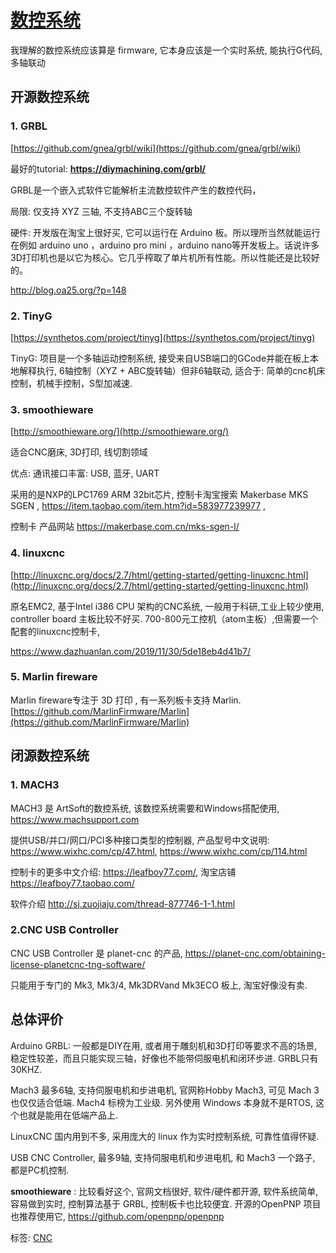 # [数控系统](https://www.cnblogs.com/harrychinese/p/cnc_system.html)

我理解的数控系统应该算是 firmware, 它本身应该是一个实时系统, 能执行G代码, 多轴联动

## 开源数控系统

### 1. GRBL   
[https://github.com/gnea/grbl/wiki](https://github.com/gnea/grbl/wiki)

最好的tutorial:  **https://diymachining.com/grbl/**

GRBL是一个嵌入式软件它能解析主流数控软件产生的数控代码，

局限: 仅支持 XYZ 三轴, 不支持ABC三个旋转轴

硬件: 开发版在淘宝上很好买, 它可以运行在 Arduino 板。所以理所当然就能运行在例如 arduino uno ，arduino pro mini ，arduino nano等开发板上。话说许多3D打印机也是以它为核心。它几乎榨取了单片机所有性能。所以性能还是比较好的。

http://blog.oa25.org/?p=148

 

### 2. TinyG 
[https://synthetos.com/project/tinyg](https://synthetos.com/project/tinyg)

TinyG: 项目是一个多轴运动控制系统, 接受来自USB端口的GCode并能在板上本地解释执行, 6轴控制（XYZ + ABC旋转轴）但非6轴联动,
适合于: 简单的cnc机床控制，机械手控制，S型加减速.

### 3. smoothieware

[http://smoothieware.org/](http://smoothieware.org/)

适合CNC磨床, 3D打印, 线切割领域

优点: 通讯接口丰富: USB, 蓝牙, UART

采用的是NXP的LPC1769 ARM 32bit芯片, 控制卡淘宝搜索 Makerbase MKS SGEN ,  https://item.taobao.com/item.htm?id=583977239977 ,

控制卡 产品网站  https://makerbase.com.cn/mks-sgen-l/

### 4. linuxcnc  
[http://linuxcnc.org/docs/2.7/html/getting-started/getting-linuxcnc.html](http://linuxcnc.org/docs/2.7/html/getting-started/getting-linuxcnc.html)

原名EMC2, 基于Intel i386 CPU 架构的CNC系统, 一般用于科研,工业上较少使用,  controller board 主板比较不好买. 700-800元工控机（atom主板）,但需要一个配套的linuxcnc控制卡,

https://www.dazhuanlan.com/2019/11/30/5de18eb4d41b7/

 

### 5. Marlin fireware

Marlin fireware专注于 3D 打印   , 有一系列板卡支持 Marlin. [https://github.com/MarlinFirmware/Marlin](https://github.com/MarlinFirmware/Marlin)


## 闭源数控系统


### 1. MACH3 

 MACH3 是 ArtSoft的数控系统, 该数控系统需要和Windows搭配使用,   https://www.machsupport.com

 提供USB/并口/网口/PCI多种接口类型的控制器, 产品型号中文说明:  https://www.wixhc.com/cp/47.html, https://www.wixhc.com/cp/114.html

 控制卡的更多中文介绍: https://leafboy77.com/, 淘宝店铺 https://leafboy77.taobao.com/

 软件介绍 http://sj.zuojiaju.com/thread-877746-1-1.html

 

### 2.CNC USB Controller

CNC USB Controller 是 planet-cnc 的产品,  https://planet-cnc.com/obtaining-license-planetcnc-tng-software/


只能用于专门的 Mk3, Mk3/4, Mk3DRVand Mk3ECO 板上, 淘宝好像没有卖.

## 总体评价


Arduino GRBL:  一般都是DIY在用, 或者用于雕刻机和3D打印等要求不高的场景, 稳定性较差，而且只能实现三轴，好像也不能带伺服电机和闭环步进. GRBL只有30KHZ.

Mach3 最多6轴, 支持伺服电机和步进电机, 官网称Hobby Mach3, 可见 Mach 3 也仅仅适合低端. Mach4 标榜为工业级.  另外使用 Windows 本身就不是RTOS, 这个也就是能用在低端产品上.

LinuxCNC 国内用到不多, 采用庞大的 linux 作为实时控制系统, 可靠性值得怀疑.

USB CNC Controller,  最多9轴, 支持伺服电机和步进电机, 和 Mach3 一个路子, 都是PC机控制.

**smoothieware** : 比较看好这个, 官网文档很好, 软件/硬件都开源, 软件系统简单, 容易做到实时, 控制算法基于 GRBL, 控制板卡也比较便宜.  开源的OpenPNP 项目也推荐使用它,   https://github.com/openpnp/openpnp



标签: [CNC](https://www.cnblogs.com/harrychinese/tag/CNC/)